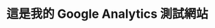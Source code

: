 <!DOCTYPE html>
<html>
<head>
  <title>GA 測試頁面</title>
<!-- Google tag (gtag.js) -->
<script async src="https://www.googletagmanager.com/gtag/js?id=G-S6TSJNX4M4"></script>
<script>
  window.dataLayer = window.dataLayer || [];
  function gtag(){dataLayer.push(arguments);}
  gtag('js', new Date());

  gtag('config', 'G-S6TSJNX4M4');
</script>
</head>
<body>
  <h1>這是我的 Google Analytics 測試網站</h1>
</body>
</html>
